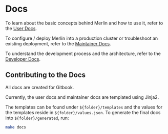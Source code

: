 # Docs

To learn about the basic concepts behind Merlin and how to use it, refer to the [User Docs](./user/generated).

To configure / deploy Merlin into a production cluster or troubleshoot an existing deployment, refer to the [Maintainer Docs](./maintainer).

To understand the development process and the architecture, refer to the [Developer Docs](./developer).

## Contributing to the Docs

All docs are created for Gitbook.

Currently, the user docs and maintainer docs are templated using Jinja2.

The templates can be found under `${folder}/templates` and the values for the templates reside in `${folder}/values.json`. To generate the final docs into `${folder}/generated`, run:

```sh
make docs
```
